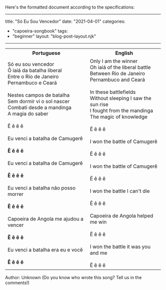 Here's the formatted document according to the specifications:

---
title: "Só Eu Sou Vencedor"
date: "2021-04-01"
categories: 
  - "capoeira-songbook"
tags: 
  - "beginner"
layout: "blog-post-layout.njk"
---

<table class="capoeira-table">
    <tr class="header-row">
        <th>Portuguese</th>
        <th>English</th>
    </tr>
    <tr>
        <td>Só eu sou vencedor<br>
        Ô iaiá da batalha liberal<br>
        Entre o Rio de Janeiro<br>
        Pernambuco e Ceará<br>
        <br>
        Nestes campos de batalha<br>
        Sem dormir vi o sol nascer<br>
        Combati desde a mandinga<br>
        A magia do saber<br>
        <br>
        Ê ê ê ê<br>
        <br>
        Eu venci a batalha de Camugerê<br>
        <br>
        <strong>Ê ê ê ê</strong><br>
        <br>
        Eu venci a batalha de Camugerê<br>
        <br>
        <strong>Ê ê ê ê</strong><br>
        <br>
        Eu venci a batalha não posso morrer<br>
        <br>
        <strong>Ê ê ê ê</strong><br>
        <br>
        Capoeira de Angola me ajudou a vencer<br>
        <br>
        <strong>Ê ê ê ê</strong><br>
        <br>
        Eu venci a batalha era eu e você<br>
        <br>
        <strong>Ê ê ê ê</strong></td>
        <td>Only I am the winner<br>
        Oh iaiá of the liberal battle<br>
        Between Rio de Janeiro<br>
        Pernambuco and Ceará<br>
        <br>
        In these battlefields<br>
        Without sleeping I saw the sun rise<br>
        I fought from the mandinga<br>
        The magic of knowledge<br>
        <br>
        Ê ê ê ê<br>
        <br>
        I won the battle of Camugerê<br>
        <br>
        Ê ê ê ê<br>
        <br>
        I won the battle of Camugerê<br>
        <br>
        Ê ê ê ê<br>
        <br>
        I won the battle I can't die<br>
        <br>
        Ê ê ê ê<br>
        <br>
        Capoeira de Angola helped me win<br>
        <br>
        Ê ê ê ê<br>
        <br>
        I won the battle it was you and me<br>
        <br>
        Ê ê ê ê</td>
    </tr>
</table>

<figcaption>
Author: Unknown (Do you know who wrote this song? Tell us in the comments!)
</figcaption>